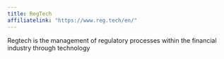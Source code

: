 ```yaml
---
title: RegTech
affiliatelink: "https://www.reg.tech/en/"
---
```


Regtech is the management of regulatory processes within the financial industry through 
technology